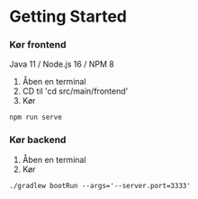 # Getting Started

### Kør frontend
Java 11 / Node.js 16 / NPM 8

1. Åben en terminal
2. CD til 'cd src/main/frontend'
3. Kør
```
npm run serve
```

### Kør backend
1. Åben en terminal
2. Kør
```
./gradlew bootRun --args='--server.port=3333'
```

